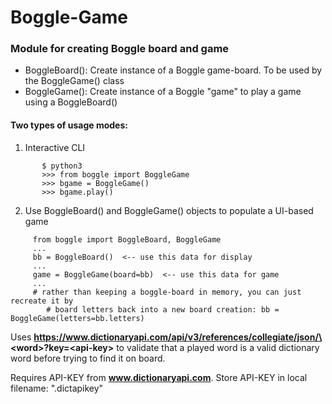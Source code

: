 # Boggle-Game

### Module for creating Boggle board and game

 *  BoggleBoard(): Create instance of a Boggle game-board. To be used by the BoggleGame() class
 *  BoggleGame(): Create instance of a Boggle "game" to play a game using a BoggleBoard()

#### Two types of usage modes:
  1) Interactive CLI
```
       $ python3
       >>> from boggle import BoggleGame
       >>> bgame = BoggleGame()
       >>> bgame.play()
```

  2) Use BoggleBoard() and BoggleGame() objects to populate a UI-based game
```
     from boggle import BoggleBoard, BoggleGame
     ...
     bb = BoggleBoard()  <-- use this data for display
     ...
     game = BoggleGame(board=bb)  <-- use this data for game
     ...
     # rather than keeping a boggle-board in memory, you can just recreate it by
        # board letters back into a new board creation: bb = BoggleGame(letters=bb.letters)
```


Uses  **https://www.dictionaryapi.com/api/v3/references/collegiate/json/\<word\>?key=\<api-key\>** to validate that a played word is a valid dictionary word before trying to find it on board.

Requires API-KEY from **www.dictionaryapi.com**. 
Store API-KEY in local filename: ".dictapikey"
